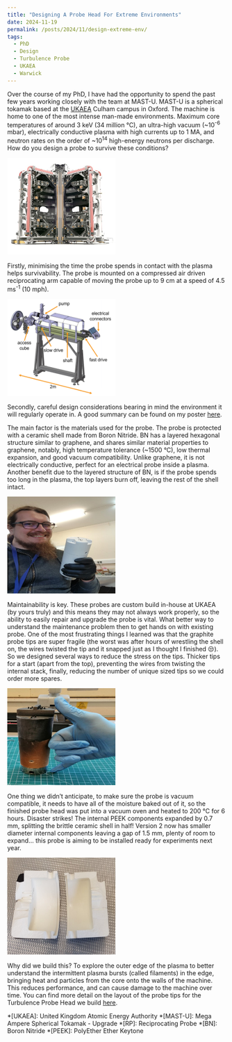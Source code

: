 ```yaml
---
title: "Designing A Probe Head For Extreme Environments"
date: 2024-11-19
permalink: /posts/2024/11/design-extreme-env/
tags:
  - PhD
  - Design
  - Turbulence Probe
  - UKAEA
  - Warwick
---
```


Over the course of my PhD, I have had the opportunity to spend the past few years working closely with the team at MAST-U. MAST-U is a spherical tokamak based at the [UKAEA](https://ccfe.ukaea.uk/programmes/mast-upgrade/) Culham campus in Oxford. The machine is home to one of the most intense man-made environments. Maximum core temperatures of around 3 keV (34 million °C), an ultra-high vacuum (~10<sup>-6</sup> mbar), electrically conductive plasma with high currents up to 1 MA, and neutron rates on the order of ~10<sup>14</sup> high-energy neutrons per discharge. How do you design a probe to survive these conditions?

<img src="/images/MAST-U_picture_updated_smaller.jpg" alt="MAST-U" width="249" height="223">

Firstly, minimising the time the probe spends in contact with the plasma helps survivability. The probe is mounted on a compressed air driven reciprocating arm capable of moving the probe up to 9 cm at a speed of 4.5 ms<sup>-1</sup> (10 mph).

<img src="/images/RP_CAD.png" alt="RP system" width="249" height="223">

Secondly, careful design considerations bearing in mind the environment it will regularly operate in. A good summary can be found on my poster [here](/files/graphical_abstract_design_probe.pdf).

The main factor is the materials used for the probe. The probe is protected with a ceramic shell made from Boron Nitride. BN has a layered hexagonal structure similar to graphene, and shares similar material properties to graphene, notably, high temperature tolerance (~1500 °C), low thermal expansion, and good vacuum compatibility. Unlike graphene, it is  not electrically conductive, perfect for an electrical probe inside a plasma. Another benefit due to the layered structure of BN, is if the probe spends too long in the plasma, the top layers burn off, leaving the rest of the shell intact.

<img src="/images/turb-probe-size-photo.jpg" alt="Turbulence Probe Head" width="249" height="223">

Maintainability is key. These probes are custom build in-house at UKAEA (by yours truly) and this means they may not always work properly, so the ability to easily repair and upgrade the probe is vital. What better way to understand the maintenance problem then to get hands on with existing probe. One of the most frustrating things I learned was that the graphite probe tips are super fragile (the worst was after hours of wrestling the shell on, the wires twisted the tip and it snapped just as I thought I finished 😒). So we designed several ways to reduce the stress on the tips. Thicker tips for a start (apart from the top), preventing the wires from twisting the internal stack, finally, reducing the number of unique sized tips so we could order more spares.

<img src="/images/mach_probe_size_photo.jpg" alt="Mach Probe Head" width="249" height="223">

One thing we didn’t anticipate, to make sure the probe is vacuum compatible, it needs to have all of the moisture baked out of it, so the finished probe head was put into a vacuum oven and heated to 200 °C for 6 hours. Disaster strikes! The internal PEEK components expanded by 0.7 mm, splitting the brittle ceramic shell in half! Version 2 now has smaller diameter internal components leaving a gap of 1.5 mm, plenty of room to expand… this probe is aiming to be installed ready for experiments next year.

<img src="/images/turb-probe-shell-split.jpg" alt="Split shell cap" width="249" height="223">

Why did we build this? To explore the outer edge of the plasma to better understand the intermittent plasma bursts (called filaments) in the edge, bringing heat and particles from the core onto the walls of the machine. This reduces performance, and can cause damage to the machine over time. You can find more detail on the layout of the probe tips for the Turbulence Probe Head we build [here](/portfolio/turb-probe-array/).

*[UKAEA]: United Kingdom Atomic Energy Authority
*[MAST-U]: Mega Ampere Spherical Tokamak - Upgrade
*[RP]: Reciprocating Probe
*[BN]: Boron Nitride
*[PEEK]: PolyEther Ether Keytone
